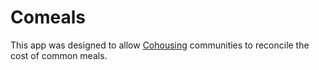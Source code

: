 # Comeals
This app was designed to allow [Cohousing](https://en.wikipedia.org/wiki/Cohousing) communities to reconcile the cost of common meals.
